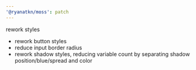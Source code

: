 ```yaml
---
'@ryanatkn/moss': patch
---
```


rework styles

- rework button styles
- reduce input border radius
- rework shadow styles, reducing variable count by separating shadow position/blue/spread and color

